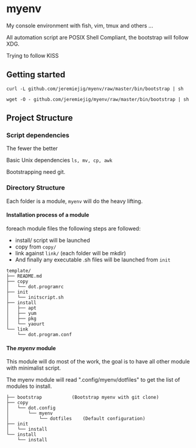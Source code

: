 # myenv
My console environment with fish, vim, tmux and others ...

All automation script are POSIX Shell Compliant, the bootstrap will follow XDG.

Trying to follow KISS

## Getting started

`curl -L github.com/jeremiejig/myenv/raw/master/bin/bootstrap | sh`

`wget -O - github.com/jeremiejig/myenv/raw/master/bin/bootstrap | sh`

## Project Structure

### Script dependencies

The fewer the better

Basic Unix dependencies `ls, mv, cp, awk`

Bootstrapping need git.

### Directory Structure

Each folder is a module, `myenv` will do the heavy lifting.

#### Installation process of a module

foreach module files the following steps are followed: 

* install/ script will be launched
* copy from `copy/` 
* link against `link/` (each folder will be mkdir)
* And finally any executable .sh files will be launched from `init`

```
template/
├── README.md
├── copy
│   └── dot.programrc
├── init
│   └── initscript.sh
├── install
│   ├── apt
│   ├── yum
│   ├── pkg
│   └── yaourt
└── link
    └── dot.program.conf
```

#### The *myenv* module

This module will do most of the work, the goal is to have all other module with minimalist script.

The myenv module will read ".config/myenv/dotfiles" to get the list of modules to install.

```tree
├── bootstrap			(Bootstrap myenv with git clone)
├── copy
│   └── dot.config
│       └── myenv
│           └── dotfiles	(Default configuration)
├── init
│   └── install
└── install
    └── install
```
